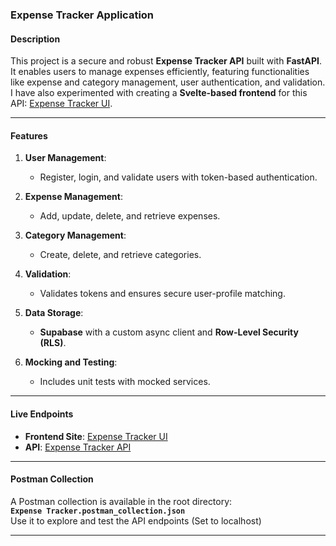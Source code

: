 ### Expense Tracker Application

#### Description
This project is a secure and robust **Expense Tracker API** built with **FastAPI**. It enables users to manage expenses efficiently, featuring functionalities like expense and category management, user authentication, and validation. I have also experimented with creating a **Svelte-based frontend** for this API: [Expense Tracker UI](https://github.com/mamhaini/expense-tracker-ui).  

---

#### Features

1. **User Management**:
   - Register, login, and validate users with token-based authentication.

2. **Expense Management**:
   - Add, update, delete, and retrieve expenses.

3. **Category Management**:
   - Create, delete, and retrieve categories.

4. **Validation**:
   - Validates tokens and ensures secure user-profile matching.

5. **Data Storage**:
   - **Supabase** with a custom async client and **Row-Level Security (RLS)**.

6. **Mocking and Testing**:
   - Includes unit tests with mocked services.

---

#### Live Endpoints
- **Frontend Site**: [Expense Tracker UI](https://expense-tracker-ui-j78v.onrender.com)  
- **API**: [Expense Tracker API](https://expense-tracker-s31f.onrender.com)  

---

#### Postman Collection
A Postman collection is available in the root directory:  
**`Expense Tracker.postman_collection.json`**  
Use it to explore and test the API endpoints (Set to localhost)

---